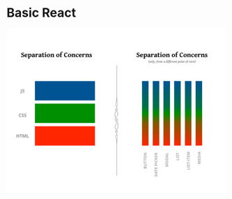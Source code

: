 # Basic React

![React Component](https://github.com/shaksham08/ReactColt/blob/master/0.First_Component/components.jpg)



